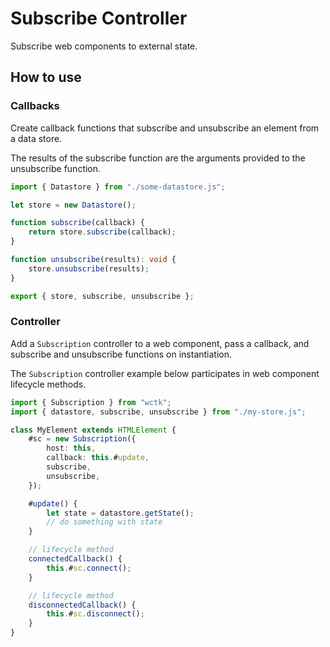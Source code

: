 # Subscribe Controller

Subscribe web components to external state.

## How to use

### Callbacks

Create callback functions that subscribe and unsubscribe an element from a data store.

The results of the subscribe function are the arguments provided to the unsubscribe function.

```ts
import { Datastore } from "./some-datastore.js";

let store = new Datastore();

function subscribe(callback) {
	return store.subscribe(callback);
}

function unsubscribe(results): void {
	store.unsubscribe(results);
}

export { store, subscribe, unsubscribe };
```

### Controller

Add a `Subscription` controller to a web component, pass a callback, and subscribe and unsubscribe functions on instantiation.

The `Subscription` controller example below participates in web component lifecycle methods.

```ts
import { Subscription } from "wctk";
import { datastore, subscribe, unsubscribe } from "./my-store.js";

class MyElement extends HTMLElement {
	#sc = new Subscription({
		host: this,
		callback: this.#update,
		subscribe,
		unsubscribe,
	});

	#update() {
		let state = datastore.getState();
		// do something with state
	}

	// lifecycle method
	connectedCallback() {
		this.#sc.connect();
	}

	// lifecycle method
	disconnectedCallback() {
		this.#sc.disconnect();
	}
}
```
